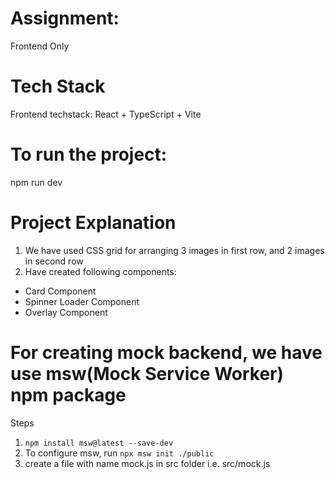 # Assignment:
Frontend Only

# Tech Stack
Frontend techstack: React + TypeScript + Vite


# To run the project:
npm run dev



# Project Explanation
1) We have used CSS grid for arranging 3 images in first row, and 2 images in second row 
2) Have created following components:
- Card Component
- Spinner Loader Component
- Overlay Component

# For creating mock backend, we have use msw(Mock Service Worker) npm package
Steps
1) ``npm install msw@latest --save-dev``
2) To configure msw, run ``npx msw init ./public``
2) create a file with name mock.js in src folder i.e. src/mock.js


